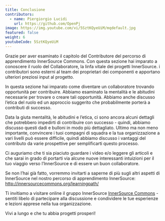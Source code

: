 ```yaml
---
title: Conclusione
contributors:
  - name: Piergiorgio Lucidi
    url: https://github.com/OpenPj
image: https://img.youtube.com/vi/5SztKQyeUiM/mqdefault.jpg
featured: false
weight: 6
youtubeCode: 5SztKQyeUiM
---
```

<div class="paragraph">
<p>Grazie per aver esaminato il capitolo del Contributore del percorso di apprendimento InnerSource Commons. Con questa sezione hai imparato a conoscere il ruolo del Collaboratore, la linfa vitale dei progetti InnerSource. i contributori sono esterni al team dei proprietari dei componenti e apportano ulteriori preziosi input al progetto.</p>
</div>
<div class="paragraph">
<p>In questa sezione hai imparato come diventare un collaboratore trovando opportunità per contribuire.
Abbiamo esaminato la mentalità e le abitudini necessarie per trovare o creare tali opportunità.
Abbiamo anche discusso l&#8217;etica del ruolo ed un approccio suggerito che probabilmente porterà a contributi di successo.</p>
</div>
<div class="paragraph">
<p>Data la giuta mentalità, le abitudini e l&#8217;etica, ci sono ancora alcuni dettagli che potrebbero impedirti di contribuire con successo - quindi, abbiamo discusso questi dadi e bulloni in modo più dettagliato.
Ultimo ma non meno importante, convincere i tuoi compagni di squadra e la tua organizzazione a vari livelli può essere difficile, quindi abbiamo discusso i vantaggi del contributo da varie prospettive per semplificarti questo processo.</p>
</div>
<div class="paragraph">
<p>Ci auguriamo che ti sia piaciuto guardare i video e/o leggere gli articoli e che sarai in grado di portarti via alcune nuove interessanti intuizioni per il tuo viaggio verso l&#8217;InnerSource e di essere un buon collaboratore.</p>
</div>
<div class="paragraph">
<p>Se non l&#8217;hai già fatto, vorremmo invitarti a saperne di più sugli altri aspetti di InnerSource nel nostro percorso di apprendimento InnerSource: <a href="http://innersourcecommons.org/learningpath/" class="bare">http://innersourcecommons.org/learningpath/</a></p>
</div>
<div class="paragraph">
<p>Ti invitiamo a visitare online il gruppo InnerSource <a href="http://innersourcecommons.org">InnerSource Commons</a> - sentiti libelo di partecipare alla discussione e condividere le tue esperienze e lezioni apprese nella tua organizzazione.</p>
</div>
<div class="paragraph">
<p>Vivi a lungo e che tu abbia progetti prosperi!</p>
</div>
<!--- This file autogenerated from https://github.com/InnerSourceCommons/InnerSourceLearningPath/blob/master/scripts -->